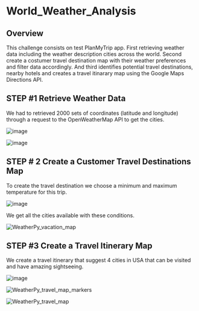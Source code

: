 # World_Weather_Analysis


## Overview
This challenge consists on test PlanMyTrip app. First retrieving weather data including the weather description cities across the world. Second create a costumer travel destination map with their weather preferences and filter data accordingly. And third identifies potential travel destinations, nearby hotels and creates a travel itinarary map using the Google Maps Directions API. 

## STEP #1 Retrieve Weather Data

We had to retrieved 2000 sets of coordinates (latitude and longitude) through a request to the OpenWeatherMap API to get the cities.

![image](https://user-images.githubusercontent.com/87447639/134591329-75647e35-5ee5-4a26-a672-bbd3f1715bc4.png)

![image](https://user-images.githubusercontent.com/87447639/134589525-2cc9c335-b084-4293-8b48-c17ecb189ddd.png)


## STEP # 2 Create a Customer Travel Destinations Map

To create the travel destination we choose a minimum and maximum temperature for this trip. 

![image](https://user-images.githubusercontent.com/87447639/134590115-ed52dc12-50c9-47d9-929d-369db2a38cea.png)

We get all the cities available with these conditions. 

![WeatherPy_vacation_map](https://user-images.githubusercontent.com/87447639/134589328-e6ad44b5-91b6-4a04-9650-c26328a00888.PNG)


## STEP #3 Create a Travel Itinerary Map

We create a travel itinerary that suggest 4 cities in USA that can be visited and have amazing sightseeing.

![image](https://user-images.githubusercontent.com/87447639/134589704-a742cd48-74f7-4fad-80a2-358e2b36ade1.png)


![WeatherPy_travel_map_markers](https://user-images.githubusercontent.com/87447639/134589369-2077396f-8bf6-4d88-88bb-b059a446f0ce.PNG)

![WeatherPy_travel_map](https://user-images.githubusercontent.com/87447639/134590463-804a393b-40b4-4095-8640-d94ae6620e47.PNG)
